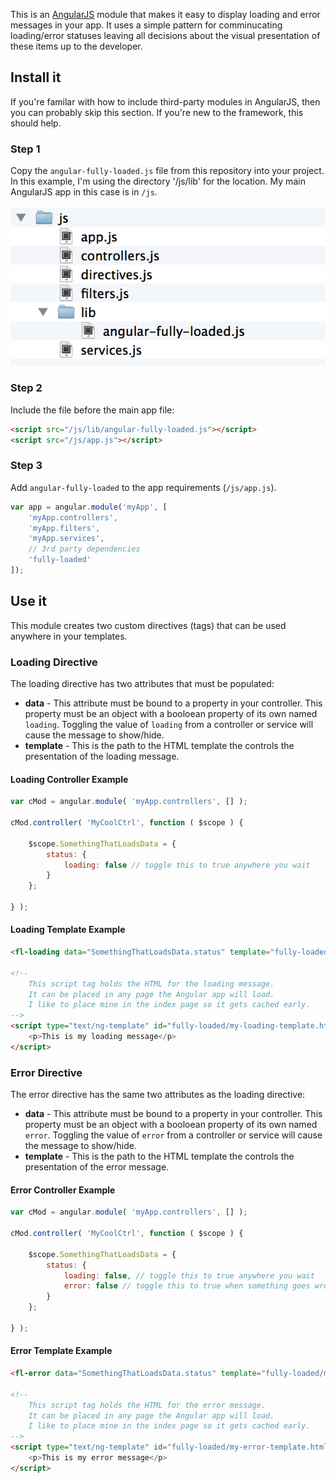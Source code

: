 This is an [AngularJS](http://angularjs.org/) module that makes it easy to display loading and error messages in your app. It uses a simple pattern for comminucating loading/error statuses leaving all decisions about the visual presentation of these items up to the developer.

## Install it
If you're familar with how to include third-party modules in AngularJS, then you can probably skip this section. If you're new to the framework, this should help.

### Step 1
Copy the `angular-fully-loaded.js` file from this repository into your project. In this example, I'm using the directory '/js/lib' for the location. My main AngularJS app in this case is in `/js`.

![Screenshot of files in project folder](https://raw.githubusercontent.com/projectweekend/angular-fully-loaded/master/screenshots/copy-files-into-project.png)

### Step 2
Include the file before the main app file:

~~~html
<script src="/js/lib/angular-fully-loaded.js"></script>
<script src="/js/app.js"></script>
~~~

### Step 3
Add `angular-fully-loaded` to the app requirements (`/js/app.js`).
~~~javascript
var app = angular.module('myApp', [
    'myApp.controllers',
    'myApp.filters',
    'myApp.services',
    // 3rd party dependencies
    'fully-loaded'
]);
~~~

## Use it
This module creates two custom directives (tags) that can be used anywhere in your templates.

### Loading Directive
The loading directive has two attributes that must be populated:

* **data** - This attribute must be bound to a property in your controller. This property must be an object with a booloean property of its own named `loading`. Toggling the value of `loading` from a controller or service will cause the message to show/hide.
* **template** - This is the path to the HTML template the controls the presentation of the loading message.

#### Loading Controller Example
~~~javascript
var cMod = angular.module( 'myApp.controllers', [] );

cMod.controller( 'MyCoolCtrl', function ( $scope ) {

    $scope.SomethingThatLoadsData = {
        status: {
            loading: false // toggle this to true anywhere you wait
        }
    };

} );
~~~


#### Loading Template Example
~~~html
<fl-loading data="SomethingThatLoadsData.status" template="fully-loaded/my-loading-template.html"></fl-loading>

<!--
    This script tag holds the HTML for the loading message.
    It can be placed in any page the Angular app will load.
    I like to place mine in the index page so it gets cached early.
-->
<script type="text/ng-template" id="fully-loaded/my-loading-template.html">
    <p>This is my loading message</p>
</script>
~~~

### Error Directive
The error directive has the same two attributes as the loading directive:

* **data** - This attribute must be bound to a property in your controller. This property must be an object with a booloean property of its own named `error`. Toggling the value of `error` from a controller or service will cause the message to show/hide.
* **template** - This is the path to the HTML template the controls the presentation of the error message.

#### Error Controller Example
~~~javascript
var cMod = angular.module( 'myApp.controllers', [] );

cMod.controller( 'MyCoolCtrl', function ( $scope ) {

    $scope.SomethingThatLoadsData = {
        status: {
            loading: false, // toggle this to true anywhere you wait
            error: false // toggle this to true when something goes wrong
        }
    };

} );
~~~

#### Error Template Example
~~~html
<fl-error data="SomethingThatLoadsData.status" template="fully-loaded/my-error-template.html"></fl-error>

<!--
    This script tag holds the HTML for the error message.
    It can be placed in any page the Angular app will load.
    I like to place mine in the index page so it gets cached early.
-->
<script type="text/ng-template" id="fully-loaded/my-error-template.html">
    <p>This is my error message</p>
</script>
~~~
